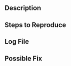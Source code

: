 <!-- Provide a general summary of the issue in the Title above. -->

<!-- This is ONLY for issues with the installer. -->
<!-- For support or any other issues please visit -->
<!-- our discord server: https://discord.gg/Eys2qGq -->

## Description
<!-- Provide a more detailed description of the issue, -->
<!-- and why you consider it to be a bug. -->

## Steps to Reproduce
<!-- Provide a screenshot, recording, or unambiguous -->
<!-- set of steps to reproduce this bug. -->

## Log File
<!-- Provide the log file created by the installer in -->
<!-- %USERPROFILE%\Documents\White Album 2 Patch Logs -->

## Possible Fix
<!-- Not obligatory, but suggest a fix or reason for the bug. -->
